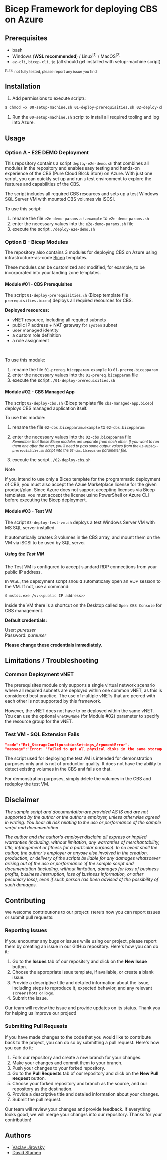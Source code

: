 # Bicep Framework for deploying CBS on Azure

## Prerequisites
- bash
- Windows (**WSL recommended**) / Linux<sup>[1]</sup> / MacOS<sup>[2]</sup>
- `az-cli`, `bicep-cli`, `jq` (all should get installed with setup-machine script)

<small><sup>[1],[2]</sup> not fully tested, please report any issue you find</small>

## Installation


1. Add permissions to execute scripts:
```bash
$ chmod +x 00-setup-machine.sh 01-deploy-prerequisities.sh 02-deploy-cbs.sh 03-deploy-test-vm.sh deploy-e2e-demo.sh
```
1. Run the `00-setup-machine.sh` script to install all required tooling and log into Azure.


## Usage

### Option A - E2E DEMO Deployment

This repository contains a script `deploy-e2e-demo.sh` that combines all modules in the repository and enables easy testing and hands-on experience of the CBS (Pure Cloud Block Store) on Azure. 
With just one script, you can quickly set up and run a test environment to explore the features and capabilities of the CBS.

The script includes all required CBS resources and sets up a test Windows SQL Server VM with mounted CBS volumes via iSCSI.

To use this script:
1. rename the file `e2e-demo-params.sh.example` to `e2e-demo-params.sh` 
1. enter the necessary values into the `e2e-demo-params.sh` file
1. execute the script `./deploy-e2e-demo.sh`



### Option B - Bicep Modules

The repository also contains 3 modules for deploying CBS on Azure using infrastructure-as-code [Bicep](https://learn.microsoft.com/en-us/azure/azure-resource-manager/bicep/overview?tabs=bicep) templates.

These modules can be customized and modified, for example, to be incorporated into your landing zone templates.


#### Module #01 - CBS Prerequisites

The script `01-deploy-prerequisities.sh` (Bicep template file `prerequisities.bicep`) deploys all required resources for CBS.

**Deployed resources:**
- vNET resource, including all required subnets
- public IP address + NAT gateway for `system` subnet
- user managed identity
- a custom role definition
- a role assignment
<br>

To use this module:
1. rename the file `01-prereq.bicepparam.example` to `01-prereq.bicepparam` 
1. enter the necessary values into the `01-prereq.bicepparam` file
1. execute the script `./01-deploy-prerequisities.sh`


#### Module #02 - CBS Managed App

The script `02-deploy-cbs.sh` (Bicep template file `cbs-managed-app.bicep`) deploys CBS managed application itself.

To use this module:
1. rename the file `02-cbs.bicepparam.example` to `02-cbs.bicepparam` 

1. enter the necessary values into the `02-cbs.bicepparam` file<br>
    <em><small>Remember that these Bicep modules are separate from each other. If you want to run them one after the other, you'll need to pass some output values from the `01-deploy-prerequisities.sh` script into the `02-cbs.bicepparam` parameter file. </small></em>

1. execute the script `./02-deploy-cbs.sh`



> [!NOTE]  
> If you intend to use only a Bicep template for the programmatic deployment of CBS, you must also accept the Azure Marketplace license for the given product/plan. Since Azure does not support accepting licenses via Bicep templates, you must accept the license using PowerShell or Azure CLI before executing the Bicep deployment.

#### Module #03 - Test VM

The script `03-deploy-test-vm.sh` deploys a test Windows Server VM with MS SQL server installed.

It automatically creates 3 volumes in the CBS array, and mount them on the VM via iSCSI to be used by SQL server.


##### Using the Test VM

The Test VM is configured to accept standard RDP connections from your public IP address.

In WSL, the deployment script should automatically open an RDP session to the VM.
If not, use a command:
```bash
$ mstsc.exe /v:<<public IP address>>
```

Inside the VM there is a shortcut on the Desktop called `Open CBS Console` for CBS management.

**Default credentials:**

User: *pureuser*<br>
Password: *pureuser*

**Please change these credentials immediately.**


## Limitations / Troubleshooting


### Common Deployment vNET 

The prerequisites module only supports a single virtual network scenario where all required subnets are deployed within one common vNET, as this is considered best practice. The use of multiple vNETs that are peered with each other is not supported by this framework.

However, the vNET does not have to be deployed within the same vNET. You can use the optional `vnetRGName` (for Module #02) parameter to specify the resource group for the vNET.

### Test VM - SQL Extension Fails

```json
"code":"Ext_StorageConfigurationSettings_ArgumentError",
"message":"Error: 'Failed to get all physical disks in the same storage pool.'"
```


The script used for deploying the test VM is intended for demonstration purposes only and is not of production quality. It does not have the ability to detect existing volumes in the CBS and fails on that. 

For demonstration purposes, simply delete the volumes in the CBS and redeploy the test VM.


## Disclaimer

*The sample script and documentation are provided AS IS and are not supported by
the author or the author's employer, unless otherwise agreed in writing. You bear
all risk relating to the use or performance of the sample script and documentation.* 

*The author and the author's employer disclaim all express or implied warranties
(including, without limitation, any warranties of merchantability, title, infringement
or fitness for a particular purpose). In no event shall the author, the author's employer
or anyone else involved in the creation, production, or delivery of the scripts be liable
for any damages whatsoever arising out of the use or performance of the sample script and
documentation (including, without limitation, damages for loss of business profits,
business interruption, loss of business information, or other pecuniary loss), even if
such person has been advised of the possibility of such damages.*

## Contributing

We welcome contributions to our project! Here's how you can report issues or submit pull requests:

### Reporting Issues

If you encounter any bugs or issues while using our project, please report them by creating an issue in our GitHub repository. Here's how you can do it:

1. Go to the **Issues** tab of our repository and click on the **New Issue** button.
2. Choose the appropriate issue template, if available, or create a blank issue.
3. Provide a descriptive title and detailed information about the issue, including steps to reproduce it, expected behavior, and any relevant screenshots or logs.
4. Submit the issue.

Our team will review the issue and provide updates on its status. Thank you for helping us improve our project!

### Submitting Pull Requests

If you have made changes to the code that you would like to contribute back to the project, you can do so by submitting a pull request. Here's how you can do it:

1. Fork our repository and create a new branch for your changes.
2. Make your changes and commit them to your branch.
3. Push your changes to your forked repository.
4. Go to the **Pull Requests** tab of our repository and click on the **New Pull Request** button.
5. Choose your forked repository and branch as the source, and our repository as the destination.
6. Provide a descriptive title and detailed information about your changes.
7. Submit the pull request.

Our team will review your changes and provide feedback. If everything looks good, we will merge your changes into our repository. Thanks for your contribution!


## Authors

- [Vaclav Jirovsky](https://blog.vjirovsky.cz)
- [David Stamen](https://davidstamen.com)